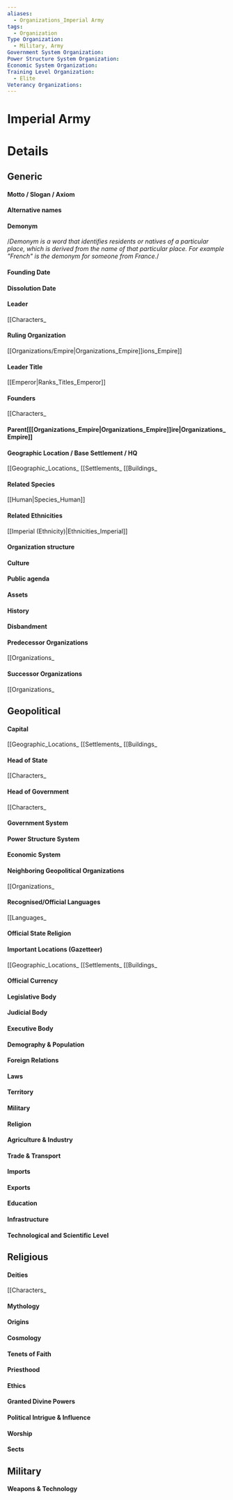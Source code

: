 ```yaml
---
aliases:
  - Organizations_Imperial Army
tags:
  - Organization
Type Organization:
  - Military, Army
Government System Organization: 
Power Structure System Organization: 
Economic System Organization: 
Training Level Organization:
  - Elite
Veterancy Organizations:
---
```

# Imperial Army


# Details

## Generic
#### Motto / Slogan / Axiom
#### Alternative names
#### Demonym
/*Demonym is a word that identifies residents or natives of a particular place, which is derived from the name of that particular place. For example "French" is the demonym for someone from France.*/
#### Founding Date
#### Dissolution Date
#### Leader
[[Characters_
#### Ruling Organization
[[Organizations/Empire|Organizations_Empire]]ions_Empire]]
#### Leader Title
[[Emperor|Ranks_Titles_Emperor]]
#### Founders
[[Characters_
#### Parent[[[Organizations_Empire|Organizations_Empire]]ire|Organizations_Empire]]
#### Geographic Location / Base Settlement / HQ
[[Geographic_Locations_
[[Settlements_
[[Buildings_
#### Related Species
[[Human|Species_Human]]
#### Related Ethnicities
[[Imperial (Ethnicity)|Ethnicities_Imperial]]
#### Organization structure
#### Culture
#### Public agenda
#### Assets
#### History
#### Disbandment
#### Predecessor Organizations
[[Organizations_
#### Successor Organizations
[[Organizations_
## Geopolitical
#### Capital
[[Geographic_Locations_
[[Settlements_
[[Buildings_
#### Head of State
[[Characters_
#### Head of Government
[[Characters_
#### Government System
#### Power Structure System
#### Economic System
#### Neighboring Geopolitical Organizations
[[Organizations_
#### Recognised/Official Languages
[[Languages_
#### Official State Religion
#### Important Locations (Gazetteer)
[[Geographic_Locations_
[[Settlements_
[[Buildings_
#### Official Currency
#### Legislative Body
#### Judicial Body
#### Executive Body
#### Demography & Population
#### Foreign Relations
#### Laws
#### Territory
#### Military
#### Religion
#### Agriculture & Industry
#### Trade & Transport
#### Imports
#### Exports
#### Education
#### Infrastructure
#### Technological and Scientific Level
## Religious
#### Deities
[[Characters_
#### Mythology
#### Origins
#### Cosmology
#### Tenets of Faith
#### Priesthood
#### Ethics
#### Granted Divine Powers
#### Political Intrigue & Influence
#### Worship
#### Sects
## Military
#### Weapons & Technology
